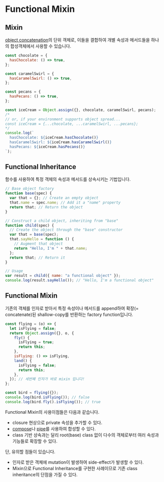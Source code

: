 # Functional Mixin

## Mixin

[object concatenation](object_composition.md#concatenation)의 단위 객체로, 이들을 결합하여 개별 속성과 메서드들을 하나의 합성객체에서 사용할 수 있습니다.

```js
const chocolate = {
  hasChocolate: () => true,
};

const caramelSwirl = {
  hasCaramelSwirl: () => true,
};

const pecans = {
  hasPecans: () => true,
};
```

```js
const iceCream = Object.assign({}, chocolate, caramelSwirl, pecans);
/*
// or, if your environment supports object spread...
const iceCream = {...chocolate, ...caramelSwirl, ...pecans};
*/
console.log(`
  hasChocolate: ${iceCream.hasChocolate()}
  hasCaramelSwirl: ${iceCream.hasCaramelSwirl()}
  hasPecans: ${iceCream.hasPecans()}
`);
```

## Functional Inheritance

함수를 사용하여 특정 객체의 속성과 메서드를 상속시키는 기법입니다.

```js
// Base object factory
function base(spec) {
  var that = {}; // Create an empty object
  that.name = spec.name; // Add it a "name" property
  return that; // Return the object
}

// Construct a child object, inheriting from "base"
function child(spec) {
  // Create the object through the "base" constructor
  var that = base(spec);
  that.sayHello = function () {
    // Augment that object
    return "Hello, I'm " + that.name;
  };
  return that; // Return it
}
```

```js
// Usage
var result = child({ name: "a functional object" });
console.log(result.sayHello()); // "Hello, I'm a functional object"
```

## Functional Mixin

기존의 객체를 인자로 받아서 특정 속성이나 메서드를 append하여 확장(= concatenate)된 shallow-copy를 반환하는 factory function입니다.

```js
const flying = (o) => {
  let isFlying = false;
  return Object.assign({}, o, {
    fly() {
      isFlying = true;
      return this;
    },
    isFlying: () => isFlying,
    land() {
      isFlying = false;
      return this;
    },
  }); // 세번째 인자가 바로 mixin 입니다!
};
```

```js
const bird = flying({});
console.log(bird.isFlying()); // false
console.log(bird.fly().isFlying()); // true
```

Functional Mixin의 사용이점들은 다음과 같습니다.

- closure 현상으로 private 속성을 추가할 수 있다.
- [compose](./curry_function.md#compose)나 [pipe](./curry_function.md#pipe)를 사용하여 합성할 수 있다.
- class 기반 상속과는 달리 root(base) class 없이 다수의 객체로부터 여러 속성과 기능들로 확장할 수 있다.

단, 유의할 점들이 있습니다.

- 인자로 받은 객체에 mutation이 발생하여 side-effect가 발생할 수 있다.
- Mixin으로 Functional Inheritance를 구현한 사례이므로 기존 class inheritance의 단점을 가질 수 있다.
